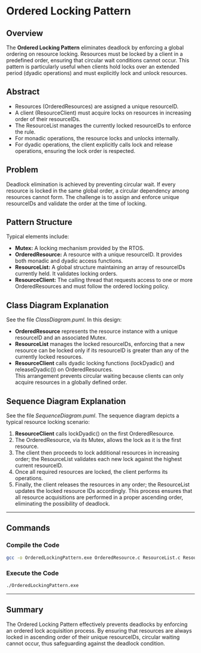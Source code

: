 # Ordered Locking Pattern

## Overview
The **Ordered Locking Pattern** eliminates deadlock by enforcing a global ordering on resource locking. Resources must be locked by a client in a predefined order, ensuring that circular wait conditions cannot occur. This pattern is particularly useful when clients hold locks over an extended period (dyadic operations) and must explicitly lock and unlock resources.

## Abstract
- Resources (OrderedResources) are assigned a unique resourceID.
- A client (ResourceClient) must acquire locks on resources in increasing order of their resourceIDs.
- The ResourceList manages the currently locked resourceIDs to enforce the rule.
- For monadic operations, the resource locks and unlocks internally.
- For dyadic operations, the client explicitly calls lock and release operations, ensuring the lock order is respected.

## Problem
Deadlock elimination is achieved by preventing circular wait. If every resource is locked in the same global order, a circular dependency among resources cannot form. The challenge is to assign and enforce unique resourceIDs and validate the order at the time of locking.

## Pattern Structure
Typical elements include:
- **Mutex:** A locking mechanism provided by the RTOS.
- **OrderedResource:** A resource with a unique resourceID. It provides both monadic and dyadic access functions.
- **ResourceList:** A global structure maintaining an array of resourceIDs currently held. It validates locking orders.
- **ResourceClient:** The calling thread that requests access to one or more OrderedResources and must follow the ordered locking policy.

## Class Diagram Explanation
See the file *ClassDiagram.puml*. In this design:
- **OrderedResource** represents the resource instance with a unique resourceID and an associated Mutex.  
- **ResourceList** manages the locked resourceIDs, enforcing that a new resource can be locked only if its resourceID is greater than any of the currently locked resources.
- **ResourceClient** calls dyadic locking functions (lockDyadic() and releaseDyadic()) on OrderedResources.  
This arrangement prevents circular waiting because clients can only acquire resources in a globally defined order.

## Sequence Diagram Explanation
See the file *SequenceDiagram.puml*. The sequence diagram depicts a typical resource locking scenario:
1. **ResourceClient** calls lockDyadic() on the first OrderedResource.
2. The OrderedResource, via its Mutex, allows the lock as it is the first resource.
3. The client then proceeds to lock additional resources in increasing order; the ResourceList validates each new lock against the highest current resourceID.
4. Once all required resources are locked, the client performs its operations.
5. Finally, the client releases the resources in any order; the ResourceList updates the locked resource IDs accordingly.
This process ensures that all resource acquisitions are performed in a proper ascending order, eliminating the possibility of deadlock.

---

## Commands

### Compile the Code
```bash
gcc -o OrderedLockingPattern.exe OrderedResource.c ResourceList.c ResourceClient.c ...existing code...
```

### Execute the Code
```bash
./OrderedLockingPattern.exe
```

---

## Summary
The Ordered Locking Pattern effectively prevents deadlocks by enforcing an ordered lock acquisition process. By ensuring that resources are always locked in ascending order of their unique resourceIDs, circular waiting cannot occur, thus safeguarding against the deadlock condition.
